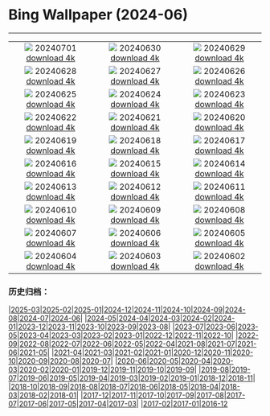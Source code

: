 # Bing Wallpaper (2024-06)
**************
| | | |
|:-:|:-:|:-:|
| ![](https://www.bing.com/th?id=OHR.ItalicaRuins_IT-IT3637207546_1920x1080.jpg) 20240701 [download 4k](https://www.bing.com/th?id=OHR.ItalicaRuins_IT-IT3637207546_UHD.jpg) | ![](https://www.bing.com/th?id=OHR.PrideItalia_IT-IT3295714060_1920x1080.jpg) 20240630 [download 4k](https://www.bing.com/th?id=OHR.PrideItalia_IT-IT3295714060_UHD.jpg) | ![](https://www.bing.com/th?id=OHR.TourCorsica_IT-IT2275929155_1920x1080.jpg) 20240629 [download 4k](https://www.bing.com/th?id=OHR.TourCorsica_IT-IT2275929155_UHD.jpg) |
| ![](https://www.bing.com/th?id=OHR.ChristopherPark_IT-IT1992922645_1920x1080.jpg) 20240628 [download 4k](https://www.bing.com/th?id=OHR.ChristopherPark_IT-IT1992922645_UHD.jpg) | ![](https://www.bing.com/th?id=OHR.FlorenceDuomo_IT-IT5589174181_1920x1080.jpg) 20240627 [download 4k](https://www.bing.com/th?id=OHR.FlorenceDuomo_IT-IT5589174181_UHD.jpg) | ![](https://www.bing.com/th?id=OHR.CardinalfishAnemone_IT-IT5257002350_1920x1080.jpg) 20240626 [download 4k](https://www.bing.com/th?id=OHR.CardinalfishAnemone_IT-IT5257002350_UHD.jpg) |
| ![](https://www.bing.com/th?id=OHR.FireWave_IT-IT4832147004_1920x1080.jpg) 20240625 [download 4k](https://www.bing.com/th?id=OHR.FireWave_IT-IT4832147004_UHD.jpg) | ![](https://www.bing.com/th?id=OHR.FloresIsland_IT-IT4545607892_1920x1080.jpg) 20240624 [download 4k](https://www.bing.com/th?id=OHR.FloresIsland_IT-IT4545607892_UHD.jpg) | ![](https://www.bing.com/th?id=OHR.DhakaBangladesh_IT-IT6657097189_1920x1080.jpg) 20240623 [download 4k](https://www.bing.com/th?id=OHR.DhakaBangladesh_IT-IT6657097189_UHD.jpg) |
| ![](https://www.bing.com/th?id=OHR.BrazilRainforest_IT-IT5114382105_1920x1080.jpg) 20240622 [download 4k](https://www.bing.com/th?id=OHR.BrazilRainforest_IT-IT5114382105_UHD.jpg) | ![](https://www.bing.com/th?id=OHR.LewaGiraffe_IT-IT6350350663_1920x1080.jpg) 20240621 [download 4k](https://www.bing.com/th?id=OHR.LewaGiraffe_IT-IT6350350663_UHD.jpg) | ![](https://www.bing.com/th?id=OHR.SummerTree_IT-IT6031529080_1920x1080.jpg) 20240620 [download 4k](https://www.bing.com/th?id=OHR.SummerTree_IT-IT6031529080_UHD.jpg) |
| ![](https://www.bing.com/th?id=OHR.CuxhavenTower_IT-IT3147341965_1920x1080.jpg) 20240619 [download 4k](https://www.bing.com/th?id=OHR.CuxhavenTower_IT-IT3147341965_UHD.jpg) | ![](https://www.bing.com/th?id=OHR.LupinIceland_IT-IT2902162777_1920x1080.jpg) 20240618 [download 4k](https://www.bing.com/th?id=OHR.LupinIceland_IT-IT2902162777_UHD.jpg) | ![](https://www.bing.com/th?id=OHR.HummingThistle_IT-IT2672242113_1920x1080.jpg) 20240617 [download 4k](https://www.bing.com/th?id=OHR.HummingThistle_IT-IT2672242113_UHD.jpg) |
| ![](https://www.bing.com/th?id=OHR.TodiView_IT-IT4184020567_1920x1080.jpg) 20240616 [download 4k](https://www.bing.com/th?id=OHR.TodiView_IT-IT4184020567_UHD.jpg) | ![](https://www.bing.com/th?id=OHR.NazareWave_IT-IT1958162870_1920x1080.jpg) 20240615 [download 4k](https://www.bing.com/th?id=OHR.NazareWave_IT-IT1958162870_UHD.jpg) | ![](https://www.bing.com/th?id=OHR.KokinoMacedonia_IT-IT5698531580_1920x1080.jpg) 20240614 [download 4k](https://www.bing.com/th?id=OHR.KokinoMacedonia_IT-IT5698531580_UHD.jpg) |
| ![](https://www.bing.com/th?id=OHR.RegistanUzbekistan_IT-IT8716524920_1920x1080.jpg) 20240613 [download 4k](https://www.bing.com/th?id=OHR.RegistanUzbekistan_IT-IT8716524920_UHD.jpg) | ![](https://www.bing.com/th?id=OHR.BigBendMilkyWay_IT-IT7811408807_1920x1080.jpg) 20240612 [download 4k](https://www.bing.com/th?id=OHR.BigBendMilkyWay_IT-IT7811408807_UHD.jpg) | ![](https://www.bing.com/th?id=OHR.ViesteItaly_IT-IT7489172458_1920x1080.jpg) 20240611 [download 4k](https://www.bing.com/th?id=OHR.ViesteItaly_IT-IT7489172458_UHD.jpg) |
| ![](https://www.bing.com/th?id=OHR.OsakaNight_IT-IT6949418703_1920x1080.jpg) 20240610 [download 4k](https://www.bing.com/th?id=OHR.OsakaNight_IT-IT6949418703_UHD.jpg) | ![](https://www.bing.com/th?id=OHR.BardenasBiosphere_IT-IT6167554797_1920x1080.jpg) 20240609 [download 4k](https://www.bing.com/th?id=OHR.BardenasBiosphere_IT-IT6167554797_UHD.jpg) | ![](https://www.bing.com/th?id=OHR.KillikRiverAlaska_IT-IT4840241449_1920x1080.jpg) 20240608 [download 4k](https://www.bing.com/th?id=OHR.KillikRiverAlaska_IT-IT4840241449_UHD.jpg) |
| ![](https://www.bing.com/th?id=OHR.HumpbackFamily_IT-IT4429880425_1920x1080.jpg) 20240607 [download 4k](https://www.bing.com/th?id=OHR.HumpbackFamily_IT-IT4429880425_UHD.jpg) | ![](https://www.bing.com/th?id=OHR.LesBravesNormandy_IT-IT3884856406_1920x1080.jpg) 20240606 [download 4k](https://www.bing.com/th?id=OHR.LesBravesNormandy_IT-IT3884856406_UHD.jpg) | ![](https://www.bing.com/th?id=OHR.MadagascarRiver_IT-IT3546941915_1920x1080.jpg) 20240605 [download 4k](https://www.bing.com/th?id=OHR.MadagascarRiver_IT-IT3546941915_UHD.jpg) |
| ![](https://www.bing.com/th?id=OHR.ChestnutBeeEater_IT-IT3152555866_1920x1080.jpg) 20240604 [download 4k](https://www.bing.com/th?id=OHR.ChestnutBeeEater_IT-IT3152555866_UHD.jpg) | ![](https://www.bing.com/th?id=OHR.CopenhagenBicycles_IT-IT2125819648_1920x1080.jpg) 20240603 [download 4k](https://www.bing.com/th?id=OHR.CopenhagenBicycles_IT-IT2125819648_UHD.jpg) | ![](https://www.bing.com/th?id=OHR.ItalyFlag_IT-IT1674511086_1920x1080.jpg) 20240602 [download 4k](https://www.bing.com/th?id=OHR.ItalyFlag_IT-IT1674511086_UHD.jpg) |

### 历史归档：

|[2025-03](/../2025-03/2025-03.md)|[2025-02](/../2025-02/2025-02.md)|[2025-01](/../2025-01/2025-01.md)|[2024-12](/../2024-12/2024-12.md)|[2024-11](/../2024-11/2024-11.md)|[2024-10](/../2024-10/2024-10.md)|[2024-09](/../2024-09/2024-09.md)|[2024-08](/../2024-08/2024-08.md)|[2024-07](/../2024-07/2024-07.md)|[2024-06](/2024-06.md)|
|[2024-05](/../2024-05/2024-05.md)|[2024-04](/../2024-04/2024-04.md)|[2024-03](/../2024-03/2024-03.md)|[2024-02](/../2024-02/2024-02.md)|[2024-01](/../2024-01/2024-01.md)|[2023-12](/../2023-12/2023-12.md)|[2023-11](/../2023-11/2023-11.md)|[2023-10](/../2023-10/2023-10.md)|[2023-09](/../2023-09/2023-09.md)|[2023-08](/../2023-08/2023-08.md)|
|[2023-07](/../2023-07/2023-07.md)|[2023-06](/../2023-06/2023-06.md)|[2023-05](/../2023-05/2023-05.md)|[2023-04](/../2023-04/2023-04.md)|[2023-03](/../2023-03/2023-03.md)|[2023-02](/../2023-02/2023-02.md)|[2023-01](/../2023-01/2023-01.md)|[2022-12](/../2022-12/2022-12.md)|[2022-11](/../2022-11/2022-11.md)|[2022-10](/../2022-10/2022-10.md)|
|[2022-09](/../2022-09/2022-09.md)|[2022-08](/../2022-08/2022-08.md)|[2022-07](/../2022-07/2022-07.md)|[2022-06](/../2022-06/2022-06.md)|[2022-05](/../2022-05/2022-05.md)|[2022-04](/../2022-04/2022-04.md)|[2021-08](/../2021-08/2021-08.md)|[2021-07](/../2021-07/2021-07.md)|[2021-06](/../2021-06/2021-06.md)|[2021-05](/../2021-05/2021-05.md)|
|[2021-04](/../2021-04/2021-04.md)|[2021-03](/../2021-03/2021-03.md)|[2021-02](/../2021-02/2021-02.md)|[2021-01](/../2021-01/2021-01.md)|[2020-12](/../2020-12/2020-12.md)|[2020-11](/../2020-11/2020-11.md)|[2020-10](/../2020-10/2020-10.md)|[2020-09](/../2020-09/2020-09.md)|[2020-08](/../2020-08/2020-08.md)|[2020-07](/../2020-07/2020-07.md)|
|[2020-06](/../2020-06/2020-06.md)|[2020-05](/../2020-05/2020-05.md)|[2020-04](/../2020-04/2020-04.md)|[2020-03](/../2020-03/2020-03.md)|[2020-02](/../2020-02/2020-02.md)|[2020-01](/../2020-01/2020-01.md)|[2019-12](/../2019-12/2019-12.md)|[2019-11](/../2019-11/2019-11.md)|[2019-10](/../2019-10/2019-10.md)|[2019-09](/../2019-09/2019-09.md)|
|[2019-08](/../2019-08/2019-08.md)|[2019-07](/../2019-07/2019-07.md)|[2019-06](/../2019-06/2019-06.md)|[2019-05](/../2019-05/2019-05.md)|[2019-04](/../2019-04/2019-04.md)|[2019-03](/../2019-03/2019-03.md)|[2019-02](/../2019-02/2019-02.md)|[2019-01](/../2019-01/2019-01.md)|[2018-12](/../2018-12/2018-12.md)|[2018-11](/../2018-11/2018-11.md)|
|[2018-10](/../2018-10/2018-10.md)|[2018-09](/../2018-09/2018-09.md)|[2018-08](/../2018-08/2018-08.md)|[2018-07](/../2018-07/2018-07.md)|[2018-06](/../2018-06/2018-06.md)|[2018-05](/../2018-05/2018-05.md)|[2018-04](/../2018-04/2018-04.md)|[2018-03](/../2018-03/2018-03.md)|[2018-02](/../2018-02/2018-02.md)|[2018-01](/../2018-01/2018-01.md)|
|[2017-12](/../2017-12/2017-12.md)|[2017-11](/../2017-11/2017-11.md)|[2017-10](/../2017-10/2017-10.md)|[2017-09](/../2017-09/2017-09.md)|[2017-08](/../2017-08/2017-08.md)|[2017-07](/../2017-07/2017-07.md)|[2017-06](/../2017-06/2017-06.md)|[2017-05](/../2017-05/2017-05.md)|[2017-04](/../2017-04/2017-04.md)|[2017-03](/../2017-03/2017-03.md)|
|[2017-02](/../2017-02/2017-02.md)|[2017-01](/../2017-01/2017-01.md)|[2016-12](/../2016-12/2016-12.md)